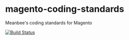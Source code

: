 magento-coding-standards
====================

Meanbee's coding standards for Magento 

[![Build Status](https://travis-ci.org/meanbee/magento-coding-standards.svg?branch=master)](https://travis-ci.org/meanbee/magento-coding-standards)
